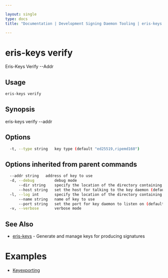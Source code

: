 ```yaml
---

layout: single
type: docs
title: "Documentation | Development Signing Daemon Tooling | eris-keys verify"

---
```


# eris-keys verify

Eris-Keys Verify --Addr <Addr> <Hash> <Sig>

## Usage

```bash
eris-keys verify
```

## Synopsis

eris-keys verify --addr <addr> <hash> <sig>


## Options

```bash
  -t, --type string   key type (default "ed25519,ripemd160")
```

## Options inherited from parent commands

```bash
  --addr string   address of key to use
  -d, --debug         debug mode
      --dir string    specify the location of the directory containing key files (default "/home/coda/.eris/keys")
      --host string   set the host for talking to the key daemon (default "localhost")
  -l, --log int       specify the location of the directory containing key files
      --name string   name of key to use
      --port string   set the port for key daemon to listen on (default "4767")
  -v, --verbose       verbose mode
```



## See Also

* [eris-keys](/docs/documentation/keys/0.12.0-rc3/eris-keys/) - Generate and manage keys for producing signatures




# Examples

* [Keyexporting](/docs/documentation/keys/0.12.0-rc3/examples/keyexporting/)



